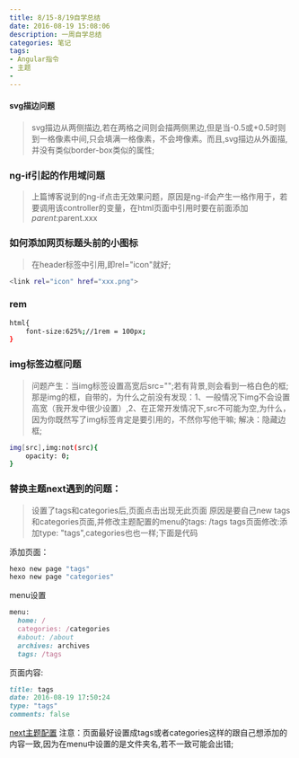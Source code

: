```yaml
---
title: 8/15-8/19自学总结
date: 2016-08-19 15:08:06
description: 一周自学总结
categories: 笔记
tags:
- Angular指令
- 主题
-
---
```

#### svg描边问题
> svg描边从两侧描边,若在两格之间则会描两侧黑边,但是当-0.5或+0.5时则到一格像素中间,只会填满一格像素，不会垮像素。而且,svg描边从外面描,并没有类似border-box类似的属性;

### ng-if引起的作用域问题
> 上篇博客说到的ng-if点击无效果问题，原因是ng-if会产生一格作用于，若要调用该controller的变量，在html页面中引用时要在前面添加$parent:$parent.xxx

### 如何添加网页标题头前的小图标
> 在header标签中引用,即rel="icon"就好;
```bash
<link rel="icon" href="xxx.png">
```

### rem
```bash
html{
    font-size:625%;//1rem = 100px;
}
```

### img标签边框问题
> 问题产生：当img标签设置高宽后src="";若有背景,则会看到一格白色的框;那是img的框，自带的，为什么之前没有发现：1、一般情况下img不会设置高宽（我开发中很少设置）,2、在正常开发情况下,src不可能为空,为什么，因为你既然写了img标签肯定是要引用的，不然你写他干嘛;
解决：隐藏边框;

```bash
img[src],img:not(src){
    opacity: 0;
}
```

### 替换主题next遇到的问题：
> 设置了tags和categories后,页面点击出现无此页面
原因是要自己new tags和categories页面,并修改主题配置的menu的tags: /tags
tags页面修改:添加type: "tags",categories也也一样;下面是代码

添加页面：
```ruby
hexo new page "tags"
hexo new page "categories"
```

menu设置
```ruby
menu:
  home: /
  categories: /categories
  #about: /about
  archives: archives
  tags: /tags
```
页面内容:
```ruby
title: tags
date: 2016-08-19 17:50:24
type: "tags"
comments: false
```
[next主题配置](http://www.tuicool.com/articles/NneMnuF)
注意：页面最好设置成tags或者categories这样的跟自己想添加的内容一致,因为在menu中设置的是文件夹名,若不一致可能会出错;





